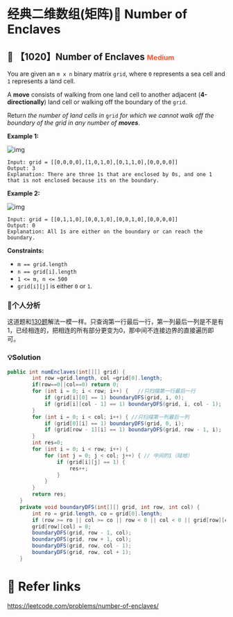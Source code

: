 # 经典二维数组(矩阵)🤩 Number of Enclaves

## 💙 【1020】Number of Enclaves <font size="3" color="#FF5733">Medium</font>

You are given an `m x n` binary matrix `grid`, where `0` represents a sea cell and `1` represents a land cell.

A **move** consists of walking from one land cell to another adjacent (**4-directionally**) land cell or walking off the boundary of the `grid`.

Return *the number of land cells in* `grid` *for which we cannot walk off the boundary of the grid in any number of **moves***.

**Example 1:**

![img](https://assets.leetcode.com/uploads/2021/02/18/enclaves1.jpg)

```
Input: grid = [[0,0,0,0],[1,0,1,0],[0,1,1,0],[0,0,0,0]]
Output: 3
Explanation: There are three 1s that are enclosed by 0s, and one 1 that is not enclosed because its on the boundary.
```

**Example 2:**

![img](https://assets.leetcode.com/uploads/2021/02/18/enclaves2.jpg)

```
Input: grid = [[0,1,1,0],[0,0,1,0],[0,0,1,0],[0,0,0,0]]
Output: 0
Explanation: All 1s are either on the boundary or can reach the boundary.
```

**Constraints:**

- `m == grid.length`
- `n == grid[i].length`
- `1 <= m, n <= 500`
- `grid[i][j]` is either `0` or `1`.

### 📝个人分析

这道题和[130题](http://www.youngbird97.top/view/detail/id/19275/category/article)解法一模一样。只查询第一行最后一行，第一列最后一列是不是有1，已经相连的，把相连的所有部分更变为0，那中间不连接边界的直接遍历即可。

### 💡Solution

```java
public int numEnclaves(int[][] grid) {
        int row =grid.length, col =grid[0].length;
        if(row==0||col==0) return 0;
        for (int i = 0; i < row; i++) {   //只扫描第一行最后一行
            if (grid[i][0] == 1) boundaryDFS(grid, i, 0);
            if (grid[i][col - 1] == 1) boundaryDFS(grid, i, col - 1);
        }
        for (int i = 0; i < col; i++) { //只扫描第一列最后一列
            if (grid[0][i] == 1) boundaryDFS(grid, 0, i);
            if (grid[row - 1][i] == 1) boundaryDFS(grid, row - 1, i);
        }
        int res=0;
        for (int i = 0; i < row; i++) {
            for (int j = 0; j < col; j++) { // 中间的1（陆地）
                if (grid[i][j] == 1) {
                    res++;
                }
            }
        }
        return res;
    }
    private void boundaryDFS(int[][] grid, int row, int col) {
        int ro = grid.length, co = grid[0].length;
        if (row >= ro || col >= co || row < 0 || col < 0 || grid[row][col] != 1) return;  //边界条件 
        grid[row][col] = 0;
        boundaryDFS(grid, row - 1, col);
        boundaryDFS(grid, row + 1, col);
        boundaryDFS(grid, row, col - 1);
        boundaryDFS(grid, row, col + 1);
    }
```

# 🔗 Refer links

https://leetcode.com/problems/number-of-enclaves/